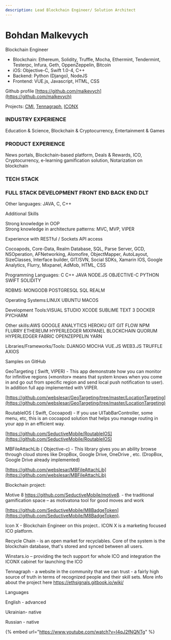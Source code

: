 ```yaml
---
description: Lead Blockchain Engineer/ Solution Architect
---
```


# Bohdan Malkevych

Blockchain Engineer

* Blockchain: Ethereum, Solidity, Truffle, Mocha, Ethermint, Tendermint, Testerpc, Infura, Geth, OppenZeppelin, Bitcoin
* iOS: Objective-C, Swift 1.0-4, C++
* Backend: Python \(Django\), NodeJS
* Frontend: VUE.js, Javascript, HTML, CSS

Github profile [https://github.com/malkevych](https://github.com/malkevych)

Projects: [CMI](../../case-studies/cmi.md), [Tennagraph](../../case-studies/tennagraph.md), [ICONX](../../case-studies/iconx-wip.md)

### INDUSTRY EXPERIENCE

Education & Science, Blockchain & Cryptocurrency, Entertainment & Games

### PRODUCT EXPERIENCE

News portals, Blockchain-based platform, Deals & Rewards, ICO, Cryptocurrency, e-learning gamification solution, Notarization on blockchain 

### TECH STACK <a id="prof-tech-stack"></a>

### FULL STACK DEVELOPMENT FRONT END BACK END DLT <a id="prof-tech-stack"></a>

Other languages: JAVA, C, C++

Additional Skills

Strong knowledge in OOP  
Strong knowledge in architecture patterns: MVC, MVP, VIPER

Experience with RESTful / Sockets API access

Cocoapods, Core-Data, Realm Database, SQL, Parse Server, GCD, NSOperation, AFNetworking, Alomofire, ObjectMapper, AutoLayout, SizeClasses, Interface builder, GIT/SVN, Social SDKs, Xamarin IOS, Google Analytics, Flurry, Mixpanel, AdMob, HTML, CSS

Programming Languages: C C++ JAVA NODE.JS OBJECTIVE-C PYTHON SWIFT SOLIDITY

RDBMS: MONGODB POSTGRESQL SQL REALM

Operating Systems:LINUX UBUNTU MACOS

Development Tools:VISUAL STUDIO XCODE SUBLIME TEXT 3 DOCKER PYCHARM

Other skills:AWS GOOGLE ANALYTICS HEROKU GIT GIT FLOW NPM FLURRY ETHEREUM HYPERLEDGER MIXPANEL BLOCKCHAIN QUORUM HYPERLEDGER FABRIC OPENZEPPELIN YARN

Libraries/Frameworks/Tools: DJANGO MOCHA VUE.JS WEB3.JS TRUFFLE AXIOS

Samples on GitHub

GeoTargeting \( Swift, VIPER\) - This app demonstrate how you can monitor for infinitive regions \(«monitor» means that system knows when you come in and go out from specific region and send local push notification to user\). In addition full app implemented with VIPER.

[https://github.com/webslesar/GeoTargeting/tree/master/LocationTargeting](https://github.com/webslesar/GeoTargeting/tree/master/LocationTargeting)

RoutableIOS \( Swift, Cocoapod\) - If you use UITabBarController, some menu, etc, this is an cocoapod solution that helps you manage routing in your app in an efficient way.

[https://github.com/SeductiveMobile/RoutableIOS](https://github.com/SeductiveMobile/RoutableIOS)

MBFileAttachLib \( Objective-c\) - This library gives you an ability browse through cloud stores like DropBox, Google Drive, OneDrive , etc. \(DropBox, Google Drive already implemented\)

[https://github.com/webslesar/MBFileAttachLib](https://github.com/webslesar/MBFileAttachLib)

Blockchain project:

Motive 8 https://github.com/SeductiveMobile/motive8. - the traditional gamification space – as motivatona tool for good moves and work

[https://github.com/SeductiveMobile/M8BadgeToken](https://github.com/SeductiveMobile/M8BadgeToken).  


Icon X - Blockchain Engineer on this project.. ICON X is a marketing focused ICO platform.

Recycle Chain - is an open market for recyclables. Core of the system is the blockchain database, that's stored and synced between all users.

Winstars.io – providing the tech support for whole ICO and integration the ICONX cabinet for launching the ICO

Tennagraph - a website in the community that we can trust - a fairly high source of truth in terms of recognized people and their skill sets. More info about the project here https://ethsignals.gitbook.io/wiki/

Languages

English - advanced

Ukrainian- native 

Russian - native



{% embed url="https://www.youtube.com/watch?v=I4qJ2fNQNTg" %}



